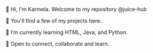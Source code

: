 👋 Hi, I'm Karmela. Welcome to my repository @juice-hub

👀 You'll find a few of my projects here.

🌱 I’m currently learning HTML, Java, and Python.

💞️ Open to connect, collaborate and learn.

<!---
juice-hub/juice-hub is a ✨ special ✨ repository because its `README.md` (this file) appears on your GitHub profile.
You can click the Preview link to take a look at your changes.
--->
